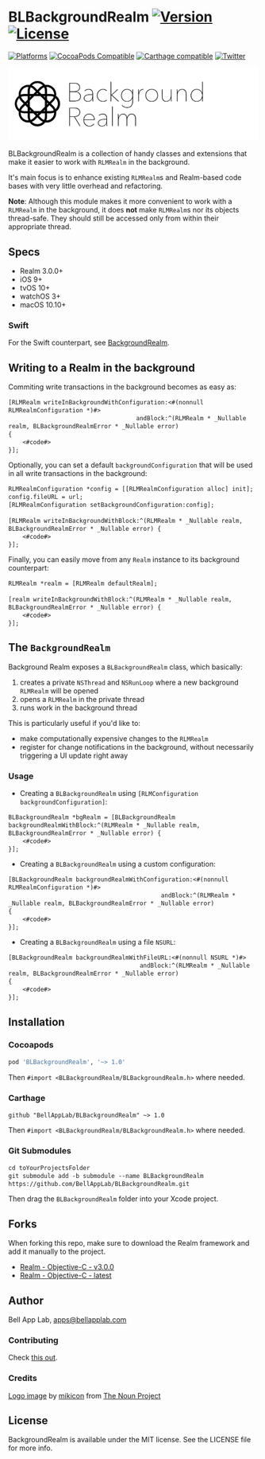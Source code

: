 # BLBackgroundRealm [![Version](https://img.shields.io/badge/Version-1.0.4-black.svg?style=flat)](#installation) [![License](https://img.shields.io/cocoapods/l/BLBackgroundRealm.svg?style=flat)](#license)

[![Platforms](https://img.shields.io/badge/Platforms-iOS|tvOS|macOS|watchOS-brightgreen.svg?style=flat)](#installation)
[![CocoaPods Compatible](https://img.shields.io/cocoapods/v/BLBackgroundRealm.svg?style=flat&label=CocoaPods)](https://cocoapods.org/pods/BLBackgroundRealm)
[![Carthage compatible](https://img.shields.io/badge/Carthage-compatible-4BC51D.svg?style=flat)](https://github.com/Carthage/Carthage)
[![Twitter](https://img.shields.io/badge/Twitter-@BellAppLab-blue.svg?style=flat)](http://twitter.com/BellAppLab)

![BLBackgroundRealm](./Images/background_realm.png)

BLBackgroundRealm is a collection of handy classes and extensions that make it easier to work with `RLMRealm` in the background.

It's main focus is to enhance existing `RLMRealm`s and Realm-based code bases with very little overhead and refactoring. 

**Note**: Although this module makes it more convenient to work with a `RLMRealm` in the background, it does **not** make  `RLMRealm`s nor its objects thread-safe. They should still be accessed only from within their appropriate thread.

## Specs

* Realm 3.0.0+
* iOS 9+
* tvOS 10+
* watchOS 3+
* macOS 10.10+

### Swift

For the Swift counterpart, see [BackgroundRealm](https://github.com/BellAppLab/BackgroundRealm).

## Writing to a Realm in the background

Commiting write transactions in the background becomes as easy as:

```objc
[RLMRealm writeInBackgroundWithConfiguration:<#(nonnull RLMRealmConfiguration *)#>
                                    andBlock:^(RLMRealm * _Nullable realm, BLBackgroundRealmError * _Nullable error) 
{
    <#code#>
}];
```

Optionally, you can set a default `backgroundConfiguration` that will be used in all write transactions in the background:

```objc
RLMRealmConfiguration *config = [[RLMRealmConfiguration alloc] init];
config.fileURL = url;
[RLMRealmConfiguration setBackgroundConfiguration:config];

[RLMRealm writeInBackgroundWithBlock:^(RLMRealm * _Nullable realm, BLBackgroundRealmError * _Nullable error) {
    <#code#>
}];
```

Finally, you can easily move from any `Realm` instance to its background counterpart:

```objc
RLMRealm *realm = [RLMRealm defaultRealm];

[realm writeInBackgroundWithBlock:^(RLMRealm * _Nullable realm, BLBackgroundRealmError * _Nullable error) {
    <#code#>
}];
```

## The `BackgroundRealm`

Background Realm exposes a `BLBackgroundRealm`  class, which basically:

1. creates a private `NSThread` and `NSRunLoop` where a new background `RLMRealm` will be opened
2. opens a `RLMRealm` in the private thread
3. runs work in the background thread

This is particularly useful if you'd like to:

- make computationally expensive changes to the `RLMRealm`
- register for change notifications in the background, without necessarily triggering a UI update right away

### Usage

- Creating a `BLBackgroundRealm` using `[RLMConfiguration backgroundConfiguration]`:

```objc
BLBackgroundRealm *bgRealm = [BLBackgroundRealm backgroundRealmWithBlock:^(RLMRealm * _Nullable realm, BLBackgroundRealmError * _Nullable error) {
    <#code#>
}];
```

- Creating a `BLBackgroundRealm` using a custom configuration:

```objc
[BLBackgroundRealm backgroundRealmWithConfiguration:<#(nonnull RLMRealmConfiguration *)#> 
                                           andBlock:^(RLMRealm * _Nullable realm, BLBackgroundRealmError * _Nullable error) 
{
    <#code#>
}];
```

- Creating a `BLBackgroundRealm` using a file `NSURL`:

```objc
[BLBackgroundRealm backgroundRealmWithFileURL:<#(nonnull NSURL *)#> 
                                     andBlock:^(RLMRealm * _Nullable realm, BLBackgroundRealmError * _Nullable error) 
{
    <#code#>
}];
```

## Installation

### Cocoapods

```ruby
pod 'BLBackgroundRealm', '~> 1.0'
```

Then `#import <BLBackgroundRealm/BLBackgroundRealm.h>` where needed.

### Carthage

```objc
github "BellAppLab/BLBackgroundRealm" ~> 1.0
```

Then `#import <BLBackgroundRealm/BLBackgroundRealm.h>` where needed.

### Git Submodules

```shell
cd toYourProjectsFolder
git submodule add -b submodule --name BLBackgroundRealm https://github.com/BellAppLab/BLBackgroundRealm.git
```

Then drag the `BLBackgroundRealm` folder into your Xcode project.

## Forks

When forking this repo, make sure to download the Realm framework and add it manually to the project.

- [Realm - Objective-C - v3.0.0](https://static.realm.io/downloads/objc/realm-objc-3.0.0.zip)
- [Realm - Objective-C - latest](https://realm.io/docs/objc/latest/)

## Author

Bell App Lab, apps@bellapplab.com

### Contributing

Check [this out](./CONTRIBUTING.md).

### Credits

[Logo image](https://thenounproject.com/search/?q=background&i=635453#) by [mikicon](https://thenounproject.com/mikicon) from [The Noun Project](https://thenounproject.com/)

## License

BackgroundRealm is available under the MIT license. See the LICENSE file for more info.
